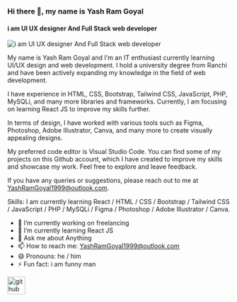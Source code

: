 ### Hi there 👋, my name is Yash Ram Goyal
#### i am UI UX designer And Full Stack web developer
![i am UI UX designer And Full Stack web developer](https://i.ibb.co/6wWXWQQ/stb.png)

 My name is Yash Ram Goyal and I'm an IT enthusiast currently learning UI/UX design and web development. I hold a university degree from Ranchi and have been actively expanding my knowledge in the field of web development.

I have experience in HTML, CSS, Bootstrap, Tailwind CSS, JavaScript, PHP, MySQLi, and many more libraries and frameworks. Currently, I am focusing on learning React JS to improve my skills further.

In terms of design, I have worked with various tools such as Figma, Photoshop, Adobe Illustrator, Canva, and many more to create visually appealing designs.

My preferred code editor is Visual Studio Code. You can find some of my projects on this Github account, which I have created to improve my skills and showcase my work. Feel free to explore and leave feedback.

If you have any queries or suggestions, please reach out to me at YashRamGoyal1999@outlook.com. 

Skills: I am currently learning React / HTML / CSS / Bootstrap / Tailwind CSS / JavaScript / PHP / MySQLi / Figma / Photoshop / Adobe Illustrator / Canva.

- 🔭 I’m currently working on freelancing 
- 🌱 I’m currently learning React JS 
- 💬 Ask me about Anything 
- 📫 How to reach me: YashRamGoyal1999@outlook.com 
- 😄 Pronouns: he / him 
- ⚡ Fun fact: i am funny man 


[<img src='https://cdn.jsdelivr.net/npm/simple-icons@3.0.1/icons/github.svg' alt='github' height='40'>](https://github.com/@YashRamGoyal)  


